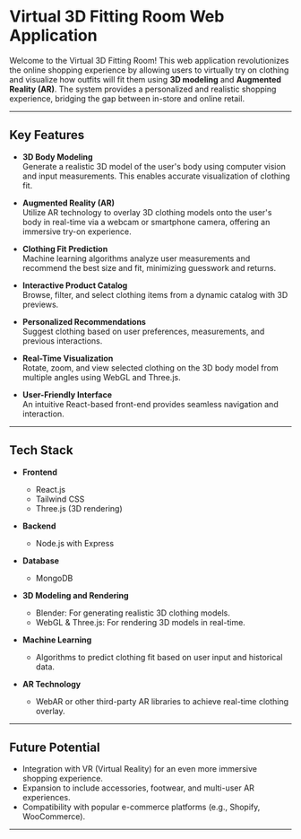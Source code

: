 # Virtual 3D Fitting Room Web Application

Welcome to the Virtual 3D Fitting Room! This web application revolutionizes the online shopping experience by allowing users to virtually try on clothing and visualize how outfits will fit them using **3D modeling** and **Augmented Reality (AR)**. The system provides a personalized and realistic shopping experience, bridging the gap between in-store and online retail.

---

## Key Features

- **3D Body Modeling**  
   Generate a realistic 3D model of the user's body using computer vision and input measurements. This enables accurate visualization of clothing fit.

- **Augmented Reality (AR)**  
   Utilize AR technology to overlay 3D clothing models onto the user's body in real-time via a webcam or smartphone camera, offering an immersive try-on experience.

- **Clothing Fit Prediction**  
   Machine learning algorithms analyze user measurements and recommend the best size and fit, minimizing guesswork and returns.

- **Interactive Product Catalog**  
   Browse, filter, and select clothing items from a dynamic catalog with 3D previews.

- **Personalized Recommendations**  
   Suggest clothing based on user preferences, measurements, and previous interactions.

- **Real-Time Visualization**  
   Rotate, zoom, and view selected clothing on the 3D body model from multiple angles using WebGL and Three.js.

- **User-Friendly Interface**  
   An intuitive React-based front-end provides seamless navigation and interaction.

---

## Tech Stack

- **Frontend**  
   - React.js  
   - Tailwind CSS  
   - Three.js (3D rendering)  

- **Backend**  
   - Node.js with Express  

- **Database**  
   - MongoDB  

- **3D Modeling and Rendering**  
   - Blender: For generating realistic 3D clothing models.  
   - WebGL & Three.js: For rendering 3D models in real-time.

- **Machine Learning**  
   - Algorithms to predict clothing fit based on user input and historical data.

- **AR Technology**  
   - WebAR or other third-party AR libraries to achieve real-time clothing overlay.

---

## Future Potential

- Integration with VR (Virtual Reality) for an even more immersive shopping experience.  
- Expansion to include accessories, footwear, and multi-user AR experiences.  
- Compatibility with popular e-commerce platforms (e.g., Shopify, WooCommerce).  

---
